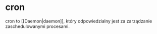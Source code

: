 # cron
cron to [[Daemon|daemon]], który odpowiedzialny jest za zarządzanie zaschedulowanymi procesami.